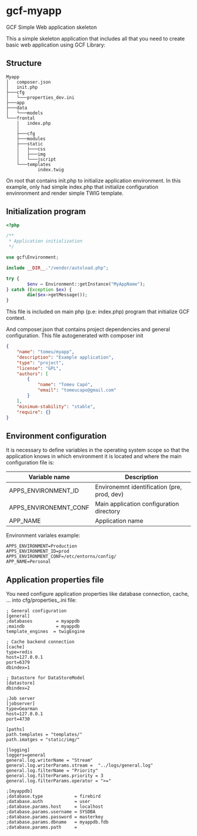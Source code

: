 # gcf-myapp
GCF Simple Web application skeleton

This a simple skeleton application that includes all that you need to create basic web application using GCF Library:

## Structure

```
Myapp
│   composer.json
│   init.php
├───cfg
│   └───properties_dev.ini
├───app
├───data
│   └───models
└───frontal
    │   index.php
    │
    ├───cfg
    ├───modules
    ├───static
    │   ├───css
    │   ├───img
    │   └───jscript
    └───templates
            index.twig
```

On root that contains init.php to initialize application environment. In this example, only had simple index.php that initialize configuration envinronment and render simple TWIG template.

## Initialization program

```php
<?php

/**
 * Application initialization
 */

use gcf\Environment;

include __DIR__."/vendor/autoload.php";

try {
        $env = Environment::getInstance("MyAppName");
} catch (Exception $ex) {
        die($ex->getMessage());
}
```

This file is included on main php (p.e: index.php) program that initialize GCF context.

And composer.json that contains project dependencies and general configuration. This file autogenerated with composer init

```json
{
    "name": "tomeu/myapp",
    "description": "Example application",
    "type": "project",
    "license": "GPL",
    "authors": [
        {
            "name": "Tomeu Capó",
            "email": "tomeucapo@gmail.com"
        }
    ],
    "minimum-stability": "stable",
    "require": {}
}
```

## Environment configuration

It is necessary to define variables in the operating system scope so that the application knows in which environment it is located and where the main configuration file is:

Variable name | Description
------------ | -------------
APPS_ENVIRONMENT_ID | Environemnt identification (pre, prod, dev)
APPS_ENVIRONEMNT_CONF | Main application configuration directory
APP_NAME | Application name

Environment variales example:
```
APPS_ENVIRONMENT=Production
APPS_ENVIRONMENT_ID=prod
APPS_ENVIRONMENT_CONF=/etc/entorns/config/
APP_NAME=Personal
```

## Application properties file

You need configure application properties like database connection, cache, ... into cfg/properties_<env>.ini file:

```
; General configuration
[general]
;databases         = myappdb
;maindb            = myappdb
template_engines  = twigEngine

; Cache backend connection
[cache]
type=redis
host=127.0.0.1
port=6379
dbindex=1

; Datastore for DataStoreModel
[datastore]
dbindex=2

;Job server
[jobserver]
type=Gearman
host=127.0.0.1
port=4730

[paths]
path.templates = "templates/"
path.imatges = "static/img/"

[logging]
loggers=general
general.log.writerName = "Stream"
general.log.writerParams.stream =  "../logs/general.log"
general.log.filterName = "Priority"
general.log.filterParams.priority = 3
general.log.filterParams.operator = ">="

;[myappdb]
;database.type            = firebird
;database.auth            = user
;database.params.host     = localhost
;database.params.username = SYSDBA
;database.params.password = masterkey
;database.params.dbname   = myappdb.fdb
;database.params.path     =
```
